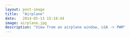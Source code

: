 ```yaml
---
layout: post-image
title:  "Airplane"
date:   2014-05-13 15:18:44
image: airplane.jpg
description: "View from an airplane window, LGA -> PWM"
---
```

